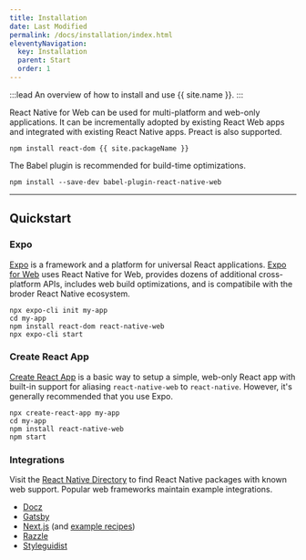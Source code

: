 ```yaml
---
title: Installation
date: Last Modified
permalink: /docs/installation/index.html
eleventyNavigation:
  key: Installation
  parent: Start
  order: 1
---
```


:::lead
An overview of how to install and use {{ site.name }}.
:::

React Native for Web can be used for multi-platform and web-only applications. It can be incrementally adopted by existing React Web apps and integrated with existing React Native apps. Preact is also supported.

```shell
npm install react-dom {{ site.packageName }}
```

The Babel plugin is recommended for build-time optimizations.

```shell
npm install --save-dev babel-plugin-react-native-web
```

---

## Quickstart

### Expo

[Expo](https://expo.io) is a framework and a platform for universal React applications. [Expo for Web](https://docs.expo.io/workflow/web/) uses React Native for Web, provides dozens of additional cross-platform APIs, includes web build optimizations, and is compatibile with the broder React Native ecosystem.

```shell
npx expo-cli init my-app
cd my-app
npm install react-dom react-native-web
npx expo-cli start
```

### Create React App

[Create React App](https://github.com/facebook/create-react-app) is a basic way to setup a simple, web-only React app with built-in support for aliasing `react-native-web` to `react-native`. However, it's generally recommended that you use Expo.

```shell
npx create-react-app my-app
cd my-app
npm install react-native-web
npm start
```

### Integrations

Visit the [React Native Directory](https://reactnative.directory/?web=true) to find React Native packages with known web support. Popular web frameworks maintain example integrations.

* [Docz](https://github.com/doczjs/docz/tree/master/examples/react-native)
* [Gatsby](https://github.com/slorber/gatsby-plugin-react-native-web)
* [Next.js](https://github.com/zeit/next.js/tree/master/examples/with-react-native-web) (and [example recipes](https://gist.github.com/necolas/f9034091723f1b279be86c7429eb0c96))
* [Razzle](https://github.com/jaredpalmer/razzle/tree/master/examples/with-react-native-web)
* [Styleguidist](https://github.com/styleguidist/react-styleguidist/tree/master/examples/react-native)
